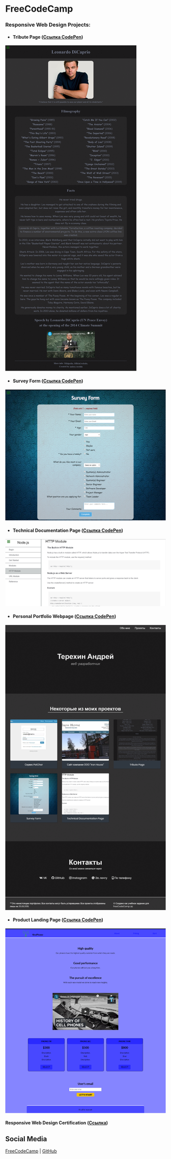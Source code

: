 # FreeCodeCamp

### Responsive Web Design Projects:

* #### Tribute Page ([Ссылка CodePen](https://codepen.io/andrewter/full/NWKeMZW))
![Tribute Page](https://github.com/AndrewTer/freeCodeCamp/blob/master/Responsive-Web-Design-Projects/Tribute-Page/tribute_page.png)
* #### Survey Form ([Ссылка CodePen](https://codepen.io/andrewter/full/JjPxEwo))
![Survey Form](https://github.com/AndrewTer/freeCodeCamp/blob/master/Responsive-Web-Design-Projects/Survey-Form/survey_form.png)
* #### Technical Documentation Page ([Ссылка CodePen](https://codepen.io/andrewter/full/RwbvZwV))
![Technical Documentation Page](https://github.com/AndrewTer/freeCodeCamp/blob/master/Responsive-Web-Design-Projects/Technical-Documentation-Page/technical_documentation_page.png)
* #### Personal Portfolio Webpage ([Ссылка CodePen](https://codepen.io/andrewter/full/aboMdwv))
![Personal Portfolio Webpage](https://github.com/AndrewTer/freeCodeCamp/blob/master/Responsive-Web-Design-Projects/Personal-Portfolio-Webpage/personal_portfolio_webpage.png)
* #### Product Landing Page ([Ссылка CodePen](https://codepen.io/andrewter/full/xxKBOmo))
![Product Landing Page](https://raw.githubusercontent.com/AndrewTer/freeCodeCamp/master/Responsive-Web-Design-Projects/Product-Landing-Page/product_landing_page.png)

#### Responsive Web Design Certification ([Ссылка](https://www.freecodecamp.org/certification/andrey-terehin/responsive-web-design))

## Social Media
[FreeCodeCamp](https://www.freecodecamp.org/portfolio/andrey-terehin) | [GitHub](https://github.com/AndrewTer)
